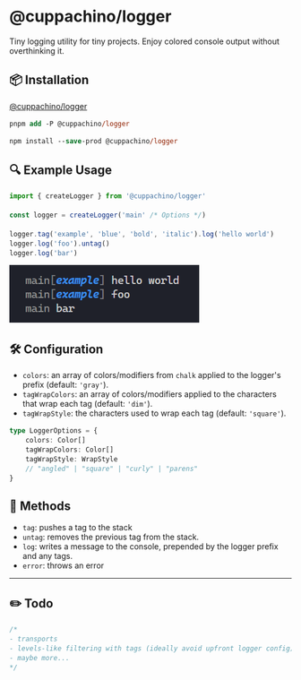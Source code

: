 # @cuppachino/logger

Tiny logging utility for tiny projects. Enjoy colored console output without
overthinking it.

## 📦 Installation

[@cuppachino/logger](https://www.npmjs.com/package/@cuppachino/logger)

```ps
pnpm add -P @cuppachino/logger
```

```ps
npm install --save-prod @cuppachino/logger
```

## 🔍 Example Usage

```ts
import { createLogger } from '@cuppachino/logger'

const logger = createLogger('main' /* Options */)

logger.tag('example', 'blue', 'bold', 'italic').log('hello world')
logger.log('foo').untag()
logger.log('bar')
```

<img src="./example-log.png" alt="Example log output" title="Example Output">

## 🛠️ Configuration

- `colors`: an array of colors/modifiers from `chalk` applied to the logger's
  prefix (default: `'gray'`).
- `tagWrapColors`: an array of colors/modifiers applied to the characters that
  wrap each tag (default: `'dim'`).
- `tagWrapStyle`: the characters used to wrap each tag (default: `'square'`).

```ts
type LoggerOptions = {
	colors: Color[]
	tagWrapColors: Color[]
	tagWrapStyle: WrapStyle
	// "angled" | "square" | "curly" | "parens"
}
```

## 💪 Methods

- `tag`: pushes a tag to the stack
- `untag`: removes the previous tag from the stack.
- `log`: writes a message to the console, prepended by the logger prefix and any
  tags.
- `error`: throws an error

---

## ✏️ Todo

```ts
/*
- transports
- levels-like filtering with tags (ideally avoid upfront logger config)
- maybe more... 
*/
```
